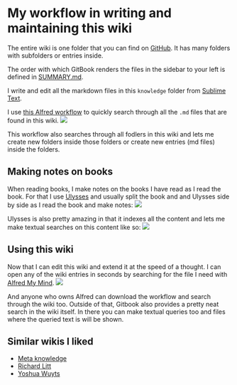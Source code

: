 # My workflow in writing and maintaining this wiki
The entire wiki is one folder that you can find on [GitHub](https://github.com/nikitavoloboev/knowledge). It has many folders with subfolders or entries inside.

The order with which GitBook renders the files in the sidebar to your left is defined in [SUMMARY.md](https://github.com/nikitavoloboev/knowledge/blob/master/SUMMARY.md).

I write and edit all the markdown files in this `knowledge` folder from [Sublime Text](../text-editors/sublime-text.md).

I use [this Alfred workflow](https://github.com/nikitavoloboev/small-workflows/blob/master/personal/Manage%20wiki.alfredworkflow?raw=true) to quickly search through all the `.md` files that are found in this wiki.
![](https://i.imgur.com/cMRiq59.png)

This workflow also searches through all fodlers in this wiki and lets me create new folders inside those folders or create new entries (md files) inside the folders.

## Making notes on books
When reading books, I make notes on the books I have read as I read the book. For that I use [Ulysses](../macOS/apps/ulysses.md) and usually split the book and and Ulysses side by side as I read the book and make notes:
![](https://i.imgur.com/E392tIl.png)

Ulysses is also pretty amazing in that it indexes all the content and lets me make textual searches on this content like so:
![](https://i.imgur.com/fDF8oXK.png)

## Using this wiki
Now that I can edit this wiki and extend it at the speed of a thought. I can open any of the wiki entries in seconds by searching for the file I need with [Alfred My Mind](https://github.com/nikitavoloboev/alfred-my-mind).
![](https://i.imgur.com/nrsr1cK.png)

And anyone who owns Alfred can download the workflow and search through the wiki too. Outside of that, Gitbook also provides a pretty neat search in the wiki itself. In there you can make textual queries too and files where the queried text is will be shown.

## Similar wikis I liked
- [Meta knowledge](https://github.com/RichardLitt/knowledge)
- [Richard Litt](https://github.com/RichardLitt/knowledge)
- [Yoshua Wuyts](https://github.com/yoshuawuyts/knowledge)